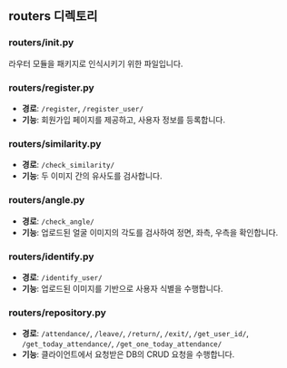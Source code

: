 ## routers 디렉토리

### routers/__init__.py

라우터 모듈을 패키지로 인식시키기 위한 파일입니다.

### routers/register.py

- **경로**: `/register`, `/register_user/`
- **기능**: 회원가입 페이지를 제공하고, 사용자 정보를 등록합니다.

### routers/similarity.py

- **경로**: `/check_similarity/`
- **기능**: 두 이미지 간의 유사도를 검사합니다.

### routers/angle.py

- **경로**: `/check_angle/`
- **기능**: 업로드된 얼굴 이미지의 각도를 검사하여 정면, 좌측, 우측을 확인합니다.

### routers/identify.py

- **경로**: `/identify_user/`
- **기능**: 업로드된 이미지를 기반으로 사용자 식별을 수행합니다.

### routers/repository.py

- **경로**: `/attendance/`, `/leave/`, `/return/`, `/exit/`, `/get_user_id/`, `/get_today_attendance/`, `/get_one_today_attendance/`
- **기능**: 클라이언트에서 요청받은 DB의 CRUD 요청을 수행합니다.